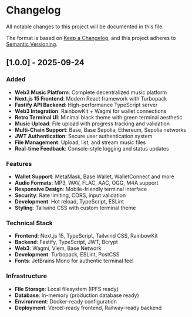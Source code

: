 # Changelog

All notable changes to this project will be documented in this file.

The format is based on [Keep a Changelog](https://keepachangelog.com/en/1.0.0/),
and this project adheres to [Semantic Versioning](https://semver.org/spec/v2.0.0.html).

## [1.0.0] - 2025-09-24

### Added
- **Web3 Music Platform**: Complete decentralized music platform
- **Next.js 15 Frontend**: Modern React framework with Turbopack
- **Fastify API Backend**: High-performance TypeScript server
- **Web3 Integration**: RainbowKit + Wagmi for wallet connections
- **Retro Terminal UI**: Minimal black theme with green terminal aesthetic
- **Music Upload**: File upload with progress tracking and validation
- **Multi-Chain Support**: Base, Base Sepolia, Ethereum, Sepolia networks
- **JWT Authentication**: Secure user authentication system
- **File Management**: Upload, list, and stream music files
- **Real-time Feedback**: Console-style logging and status updates

### Features
- **Wallet Support**: MetaMask, Base Wallet, WalletConnect and more
- **Audio Formats**: MP3, WAV, FLAC, AAC, OGG, M4A support
- **Responsive Design**: Mobile-friendly terminal interface
- **Security**: Rate limiting, CORS, input validation
- **Development**: Hot reload, TypeScript, ESLint
- **Styling**: Tailwind CSS with custom terminal theme

### Technical Stack
- **Frontend**: Next.js 15, TypeScript, Tailwind CSS, RainbowKit
- **Backend**: Fastify, TypeScript, JWT, Bcrypt
- **Web3**: Wagmi, Viem, Base Network
- **Development**: Turbopack, ESLint, PostCSS
- **Fonts**: JetBrains Mono for authentic terminal feel

### Infrastructure
- **File Storage**: Local filesystem (IPFS ready)
- **Database**: In-memory (production database ready)
- **Environment**: Docker-ready configuration
- **Deployment**: Vercel-ready frontend, Railway-ready backend